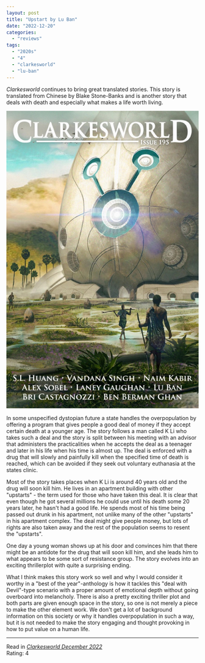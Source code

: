 ```yaml
---
layout: post
title: "Upstart by Lu Ban"
date: "2022-12-20"
categories:
  - "reviews"
tags:
  - "2020s"
  - "4"
  - "clarkesworld"
  - "lu-ban"
---
```


_Clarkesworld_ continues to bring great translated stories. This story is translated from Chinese by Blake Stone-Banks and is another story that deals with death and especially what makes a life worth living.

![](/assets/images/img_8479.jpg)

In some unspecified dystopian future a state handles the overpopulation by offering a program that gives people a good deal of money if they accept certain death at a younger age. The story follows a man called K Li who takes such a deal and the story is split between his meeting with an advisor that administers the practicalities when he accepts the deal as a teenager and later in his life when his time is almost up. The deal is enforced with a drug that will slowly and painfully kill when the specified time of death is reached, which can be avoided if they seek out voluntary euthanasia at the states clinic.

Most of the story takes places when K Li is around 40 years old and the drug will soon kill him. He lives in an apartment building with other "upstarts" - the term used for those who have taken this deal. It is clear that even though he got several millions he could use until his death some 20 years later, he hasn't had a good life. He spends most of his time being passed out drunk in his apartment, not unlike many of the other "upstarts" in his apartment complex. The deal might give people money, but lots of rights are also taken away and the rest of the population seems to resent the "upstarts".

One day a young woman shows up at his door and convinces him that there might be an antidote for the drug that will soon kill him, and she leads him to what appears to be some sort of resistance group. The story evolves into an exciting thrillerplot with quite a surprising ending.

What I think makes this story work so well and why I would consider it worthy in a "best of the year"-anthology is how it tackles this "deal with Devil"-type scenario with a proper amount of emotional depth without going overboard into melancholy. There is also a pretty exciting thriller plot and both parts are given enough space in the story, so one is not merely a piece to make the other element work. We don't get a lot of background information on this society or why it handles overpopulation in such a way, but it is not needed to make the story engaging and thought provoking in how to put value on a human life.

* * *

Read in _[Clarkesworld December 2022](https://clarkesworldmagazine.com/lu_12_22/)_\
Rating: 4
